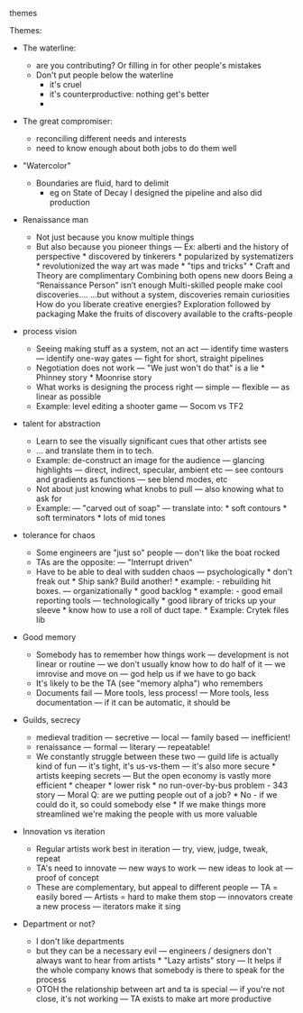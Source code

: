 themes

Themes:
* The waterline:
	* are you contributing? Or filling in for other people's mistakes
	* Don't put people below the waterline
		- it's cruel 
		- it's counterproductive: nothing get's better
		- 
* The great compromiser:
	* reconciling different needs and interests
	* need to know enough about both jobs to do them well

* "Watercolor"
	* Boundaries are fluid, hard to delimit
		- eg on State of Decay I designed the pipeline and also did production

* Renaissance man
	- Not just because you know multiple things
	- But also because you pioneer things
		— Ex: alberti and the history of perspective
			* discovered by tinkerers 
			* popularized by systematizers
			* revolutionized the way art was made
			* "tips and tricks"
			* Craft and Theory are complimentary
				Combining both opens new doors
				Being a “Renaissance Person” isn’t enough
				Multi-skilled people make cool discoveries….
				…but without a system, discoveries remain curiosities
				How do you liberate creative energies?
				Exploration followed by packaging
				Make the fruits of discovery available to the crafts-people

* process vision
	- Seeing making stuff as a system, not an act
		— identify time wasters
		— identify one-way gates
		— fight for short, straight pipelines
	- Negotiation does not work
		— "We just won't do that" is a lie
			* Phinney story
			* Moonrise story
	- What works is designing the process right
		— simple
		— flexible
		— as linear as possible
	- Example: level editing a shooter game
		— Socom vs TF2
* talent for abstraction
	- Learn to see the visually significant cues that other artists see
	- ... and translate them in to tech.
	- Example: de-construct an image for the audience
		— glancing highlights
		— direct, indirect, specular, ambient etc
		— see contours and gradients as functions
		— see blend modes, etc
	- Not about just knowing what knobs to pull
		— also knowing what to ask for
	- Example:
		— "carved out of soap"
		— translate into:
			* soft contours 
			* soft terminators
			* lots of mid tones
* tolerance for chaos
	- Some engineers are "just so" people
		— don't like the boat rocked
	- TAs are the opposite:
		— "Interrupt driven"
	- Have to be able to deal with sudden chaos
		— psychologically 
			* don't freak out
			* Ship sank? Build another!
			* example:
				- rebuilding hit boxes.
		— organizationally
			* good backlog
			* example:
				- good email reporting tools
		— technologically
			* good library of tricks up your sleeve
			* know how to use a roll of duct tape.
			* Example: Crytek files lib
* Good memory
	- Somebody has to remember how things work
		— development is not linear or routine
		— we don't usually know how to do half of it
		— we imrovise and move on 
		— god help us if we have to go back
	- It's likely to be the TA (see "memory alpha") who remembers
	- Documents fail
		— More tools, less  process!
		— More tools, less documentation
		— if it can be automatic, it should be
	
* Guilds, secrecy
	- medieval tradition
		— secretive
		— local
		— family based
		— inefficient!
	- renaissance
		— formal
		— literary
		— repeatable!
	- We constantly struggle between these two
		— guild life is actually kind of fun
		— it's tight, it's us-vs-them
		— it's also more secure
			* artists keeping secrets
		— But the open economy is vastly more efficient
			* cheaper
			* lower risk
			* no run-over-by-bus problem
				- 343 story
		— Moral Q: are we putting people out of a job?
			* No - if we could do it, so could somebody else
			* If we make things more streamlined we're making the people with us more valuable
* Innovation vs iteration
	- Regular artists work best in iteration
		— try, view, judge, tweak, repeat
	- TA's need to innovate
		— new ways to work
		— new ideas to look at
		— proof of concept
	- These are complementary, but appeal to different people
		— TA = easily bored
		— Artists = hard to make them stop
		— innovators create a new process
		— iterators make it sing
* Department or not?
	- I don't like departments
	- but they can be a necessary evil
		— engineers / designers don't always want to hear from artists
			* "Lazy artists" story
		— It helps if the whole company knows that somebody is there to speak for the process
	- OTOH the relationship between art and ta is special
		— if you're not close, it's not working
		— TA exists to make art more productive